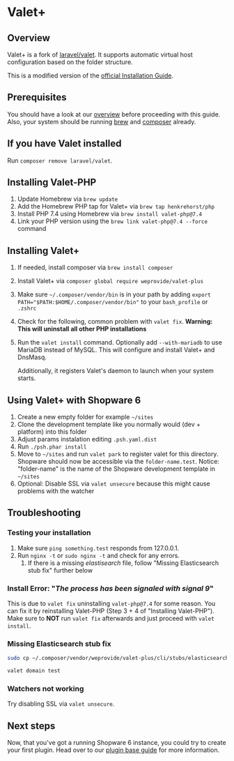 # Valet+

## Overview

Valet+ is a fork of [laravel/valet](https://github.com/laravel/valet). It supports automatic virtual host configuration based on the folder structure.

This is a modified version of the [official Installation Guide](https://github.com/weprovide/valet-plus/wiki/Installation).

## Prerequisites

You should have a look at our [overview](overview) before proceeding with this guide. Also, your system should be running [brew](https://brew.sh/) and [composer](https://getcomposer.org/) already.

## If you have Valet installed

Run `composer remove laravel/valet`.

## Installing Valet-PHP

1. Update Homebrew via `brew update`
1. Add the Homebrew PHP tap for Valet+ via `brew tap henkrehorst/php`
1. Install PHP 7.4 using Homebrew via `brew install valet-php@7.4`
1. Link your PHP version using the `brew link valet-php@7.4 --force` command

## Installing Valet+

1. If needed, install composer via `brew install composer`
1. Install Valet+ via `composer global require weprovide/valet-plus`
1. Make sure `~/.composer/vendor/bin` is in your path by adding `export PATH="$PATH:$HOME/.composer/vendor/bin"` to your `bash_profile` or `.zshrc`
1. Check for the following, common problem with `valet fix`. **Warning: This will uninstall all other PHP installations**
1. Run the `valet install` command. Optionally add `--with-mariadb` to use MariaDB instead of MySQL. This will configure and install Valet+ and DnsMasq.

   Additionally, it registers Valet's daemon to launch when your system starts.

## Using Valet+ with Shopware 6

1. Create a new empty folder for example `~/sites`
1. Clone the development template like you normally would \(dev + platform\) into this folder
1. Adjust params instalation editing `.psh.yaml.dist`
1. Run `./psh.phar install`
1. Move to `~/sites` and run `valet park` to register valet for this directory. Shopware should now be accessible via the `folder-name.test`. Notice: "folder-name" is the name of the Shopware development template in `~/sites`
1. Optional: Disable SSL via `valet unsecure` because this might cause problems with the watcher

## Troubleshooting

### Testing your installation

1. Make sure `ping something.test` responds from 127.0.0.1.
1. Run `nginx -t` or `sudo nginx -t` and check for any errors.
   1. If there is a missing _elastisearch_ file, follow "Missing Elasticsearch stub fix" further below

### Install Error: "_The process has been signaled with signal 9_"

This is due to `valet fix` uninstalling `valet-php@7.4` for some reason. You can fix it by reinstalling Valet-PHP \(Step 3 + 4 of "Installing Valet-PHP"\). Make sure to **NOT** run `valet fix` afterwards and just proceed with `valet install`.

### Missing Elasticsearch stub fix

```sh
sudo cp ~/.composer/vendor/weprovide/valet-plus/cli/stubs/elasticsearch.conf /usr/local/etc/nginx/valet/elasticsearch.conf
```

```sh
valet domain test
```

### Watchers not working

Try disabling SSL via `valet unsecure`.

## Next steps

Now, that you've got a running Shopware 6 instance, you could try to create your first plugin. Head over to our [plugin base guide](../plugins/plugins/plugin-base-guide) for more information.
